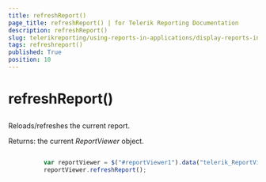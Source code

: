 ```yaml
---
title: refreshReport()
page_title: refreshReport() | for Telerik Reporting Documentation
description: refreshReport()
slug: telerikreporting/using-reports-in-applications/display-reports-in-applications/web-application/html5-report-viewer/api-reference/reportviewer/methods/refreshreport()
tags: refreshreport()
published: True
position: 10
---
```


# refreshReport()



## 

Reloads/refreshes the current report.

Returns: the current *ReportViewer* object.

	
````js

          var reportViewer = $("#reportViewer1").data("telerik_ReportViewer");
          reportViewer.refreshReport();
          
````


